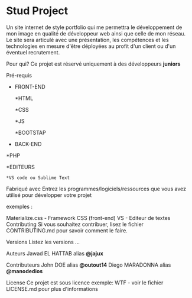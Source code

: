 # Stud Project

Un site internet de style portfolio qui me permettra le développement de mon image en qualité de développeur web ainsi que celle de mon réseau.
Le site sera articulé avec une présentation, les compétences et les technologies en mesure d'être déployées au profit d'un client ou d'un éventuel recrutement.


Pour qui?
Ce projet est réservé uniquement à des développeurs **juniors** 

Pré-requis

* FRONT-END

  *HTML
  
  *CSS
  
  *JS
  
  *BOOTSTAP
  
 * BACK-END
 
  *PHP
  
  *EDITEURS
  
    *VS code ou Sublime Text


Fabriqué avec
Entrez les programmes/logiciels/ressources que vous avez utilisé pour développer votre projet

exemples :

Materialize.css - Framework CSS (front-end)
VS - Editeur de textes
Contributing
Si vous souhaitez contribuer, lisez le fichier CONTRIBUTING.md pour savoir comment le faire.

Versions
Listez les versions ...

Auteurs
Jawad EL HATTAB alias **@jajux**

Contributeurs
John DOE alias **@outout14**
Diego MARADONNA alias **@manodedios**



License
Ce projet est sous licence exemple: WTF - voir le fichier LICENSE.md pour plus d'informations
